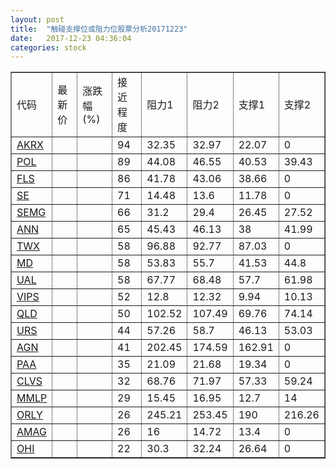 ```yaml
---
layout: post
title:  "触碰支撑位或阻力位股票分析20171223"
date:   2017-12-23 04:36:04
categories: stock
---
```

<script type="text/javascript">
var stockList = []
stockList.push('gb_akrx');
stockList.push('gb_pol');
stockList.push('gb_fls');
stockList.push('gb_se');
stockList.push('gb_semg');
stockList.push('gb_ann');
stockList.push('gb_twx');
stockList.push('gb_md');
stockList.push('gb_ual');
stockList.push('gb_vips');
stockList.push('gb_qld');
stockList.push('gb_urs');
stockList.push('gb_agn');
stockList.push('gb_paa');
stockList.push('gb_clvs');
stockList.push('gb_mmlp');
stockList.push('gb_orly');
stockList.push('gb_amag');
stockList.push('gb_ohi');
</script>
<table border="1">
 <tr>
 <td>代码</td>
 <td>最新价</td>
 <td>涨跌幅(%)</td>
 <td>接近程度</td>
 <td>阻力1</td>
 <td>阻力2</td>
 <td>支撑1</td>
 <td>支撑2</td>
</tr>
  <tr id="akrx" class="red">
  <td><a href="http://stock.finance.sina.com.cn/usstock/quotes/AKRX.html" target="_blank">AKRX</a></td><td></td><td></td><td>94</td><td>32.35</td><td>32.97</td><td>22.07</td><td>0</td></tr>
  <tr id="pol" class="red">
  <td><a href="http://stock.finance.sina.com.cn/usstock/quotes/POL.html" target="_blank">POL</a></td><td></td><td></td><td>89</td><td>44.08</td><td>46.55</td><td>40.53</td><td>39.43</td></tr>
  <tr id="fls" class="red">
  <td><a href="http://stock.finance.sina.com.cn/usstock/quotes/FLS.html" target="_blank">FLS</a></td><td></td><td></td><td>86</td><td>41.78</td><td>43.06</td><td>38.66</td><td>0</td></tr>
  <tr id="se" class="red">
  <td><a href="http://stock.finance.sina.com.cn/usstock/quotes/SE.html" target="_blank">SE</a></td><td></td><td></td><td>71</td><td>14.48</td><td>13.6</td><td>11.78</td><td>0</td></tr>
  <tr id="semg" class="red">
  <td><a href="http://stock.finance.sina.com.cn/usstock/quotes/SEMG.html" target="_blank">SEMG</a></td><td></td><td></td><td>66</td><td>31.2</td><td>29.4</td><td>26.45</td><td>27.52</td></tr>
  <tr id="ann" class="red">
  <td><a href="http://stock.finance.sina.com.cn/usstock/quotes/ANN.html" target="_blank">ANN</a></td><td></td><td></td><td>65</td><td>45.43</td><td>46.13</td><td>38</td><td>41.99</td></tr>
  <tr id="twx" class="red">
  <td><a href="http://stock.finance.sina.com.cn/usstock/quotes/TWX.html" target="_blank">TWX</a></td><td></td><td></td><td>58</td><td>96.88</td><td>92.77</td><td>87.03</td><td>0</td></tr>
  <tr id="md" class="red">
  <td><a href="http://stock.finance.sina.com.cn/usstock/quotes/MD.html" target="_blank">MD</a></td><td></td><td></td><td>58</td><td>53.83</td><td>55.7</td><td>41.53</td><td>44.8</td></tr>
  <tr id="ual" class="red">
  <td><a href="http://stock.finance.sina.com.cn/usstock/quotes/UAL.html" target="_blank">UAL</a></td><td></td><td></td><td>58</td><td>67.77</td><td>68.48</td><td>57.7</td><td>61.98</td></tr>
  <tr id="vips" class="red">
  <td><a href="http://stock.finance.sina.com.cn/usstock/quotes/VIPS.html" target="_blank">VIPS</a></td><td></td><td></td><td>52</td><td>12.8</td><td>12.32</td><td>9.94</td><td>10.13</td></tr>
  <tr id="qld" class="green">
  <td><a href="http://stock.finance.sina.com.cn/usstock/quotes/QLD.html" target="_blank">QLD</a></td><td></td><td></td><td>50</td><td>102.52</td><td>107.49</td><td>69.76</td><td>74.14</td></tr>
  <tr id="urs" class="green">
  <td><a href="http://stock.finance.sina.com.cn/usstock/quotes/URS.html" target="_blank">URS</a></td><td></td><td></td><td>44</td><td>57.26</td><td>58.7</td><td>46.13</td><td>53.03</td></tr>
  <tr id="agn" class="green">
  <td><a href="http://stock.finance.sina.com.cn/usstock/quotes/AGN.html" target="_blank">AGN</a></td><td></td><td></td><td>41</td><td>202.45</td><td>174.59</td><td>162.91</td><td>0</td></tr>
  <tr id="paa" class="green">
  <td><a href="http://stock.finance.sina.com.cn/usstock/quotes/PAA.html" target="_blank">PAA</a></td><td></td><td></td><td>35</td><td>21.09</td><td>21.68</td><td>19.34</td><td>0</td></tr>
  <tr id="clvs" class="red">
  <td><a href="http://stock.finance.sina.com.cn/usstock/quotes/CLVS.html" target="_blank">CLVS</a></td><td></td><td></td><td>32</td><td>68.76</td><td>71.97</td><td>57.33</td><td>59.24</td></tr>
  <tr id="mmlp" class="green">
  <td><a href="http://stock.finance.sina.com.cn/usstock/quotes/MMLP.html" target="_blank">MMLP</a></td><td></td><td></td><td>29</td><td>15.45</td><td>16.95</td><td>12.7</td><td>14</td></tr>
  <tr id="orly" class="red">
  <td><a href="http://stock.finance.sina.com.cn/usstock/quotes/ORLY.html" target="_blank">ORLY</a></td><td></td><td></td><td>26</td><td>245.21</td><td>253.45</td><td>190</td><td>216.26</td></tr>
  <tr id="amag" class="green">
  <td><a href="http://stock.finance.sina.com.cn/usstock/quotes/AMAG.html" target="_blank">AMAG</a></td><td></td><td></td><td>26</td><td>16</td><td>14.72</td><td>13.4</td><td>0</td></tr>
  <tr id="ohi" class="green">
  <td><a href="http://stock.finance.sina.com.cn/usstock/quotes/OHI.html" target="_blank">OHI</a></td><td></td><td></td><td>22</td><td>30.3</td><td>32.24</td><td>26.64</td><td>0</td></tr>
</table>
